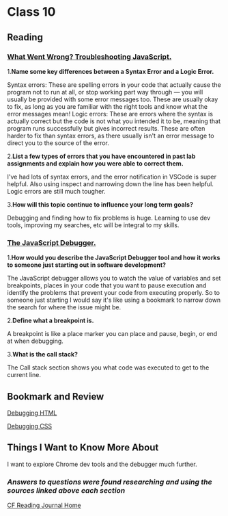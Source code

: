 # Class 10

## Reading

### [What Went Wrong? Troubleshooting JavaScript.](https://developer.mozilla.org/en-US/docs/Learn/JavaScript/First_steps/What_went_wrong)

1.**Name some key differences between a Syntax Error and a Logic Error.**

Syntax errors: These are spelling errors in your code that actually cause the program not to run at all, or stop working part way through — you will usually be provided with some error messages too. These are usually okay to fix, as long as you are familiar with the right tools and know what the error messages mean!
Logic errors: These are errors where the syntax is actually correct but the code is not what you intended it to be, meaning that program runs successfully but gives incorrect results. These are often harder to fix than syntax errors, as there usually isn't an error message to direct you to the source of the error.

2.**List a few types of errors that you have encountered in past lab assignments and explain how you were able to correct them.**

I've had lots of syntax errors, and the error notification in VSCode is super helpful. Also using inspect and narrowing down the line has been helpful. Logic errors are still much tougher.

3.**How will this topic continue to influence your long term goals?**

Debugging and finding how to fix problems is huge. Learning to use dev tools, improving my searches, etc will be integral to my skills.

### [The JavaScript Debugger.](https://developer.mozilla.org/en-US/docs/Learn/Common_questions/Tools_and_setup/What_are_browser_developer_tools#the_javascript_debugger)

1.**How would you describe the JavaScript Debugger tool and how it works to someone just starting out in software development?**

The JavaScript debugger allows you to watch the value of variables and set breakpoints, places in your code that you want to pause execution and identify the problems that prevent your code from executing properly. So to someone just starting I would say it's like using a bookmark to narrow down the search for where the issue might be.

2.**Define what a breakpoint is.**

A breakpoint is like a place marker you can place and pause, begin, or end at when debugging.

3.**What is the call stack?**

The Call stack section shows you what code was executed to get to the current line.

## Bookmark and Review

[Debugging HTML](https://developer.mozilla.org/en-US/docs/Learn/HTML/Introduction_to_HTML/Debugging_HTML)

[Debugging CSS](https://developer.mozilla.org/en-US/docs/Learn/CSS/Building_blocks/Debugging_CSS)

## Things I Want to Know More About

I want to explore Chrome dev tools and the debugger much further.

### ***Answers to questions were found researching and using the sources linked above each section***

[CF Reading Journal Home](../README.md)
